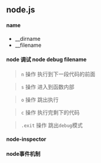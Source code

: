 ## node.js

#### name

- __dirname
- __filename

#### node 调试 node debug  filename

> `n` 操作 执行到下一段代码的前面

> `s` 操作 进入到函数内部

> `o` 操作 跳出执行

> `c` 操作 执行完剩下的代码

> `.exit` 操作 跳出`debug`模式

#### node-inspector


#### node事件机制

